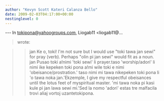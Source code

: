 ```yaml
---
author: "Kevyn Scott Kateri Calanza Bello"
date: 2009-02-03T04:17:00+00:00
nestinglevel: 0
---
```

\---
 In [tokipona@yahoogroups.com](mailto://tokipona@yahoogroups.com), Liogab11 <liogab11@...
> wrote:

>> jan Ke o, toki!
>> I'm not sure but I would use "toki tawa jan sewi" for pray (verb).
> Perhaps "olin pi jan sewi" would fit as a noun.
>> jan Pusao toki a!nimi 'toki sewi' li prayer.taso 'worship/adori' li nimi ike kepeken toki pona a!mi wile toki e nimi 'obeisance/prostration.' taso nimi mi tawa nikepeken toki pona li 'o tawa noka jan.'Ekzemple, I give my respectful obeisances until the lotus feet of myspiritual master. 'mi tawa noka pi kasi kule pi jan lawa sewi mi.'Sed la nomo 'adori' estas tre malfacila trovi aliaj vortoj uzantetokipona.